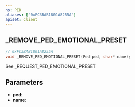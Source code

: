 ```yaml
---
ns: PED
aliases: ["0xFC3BAB1801A8255A"]
apiset: client
---
```

## _REMOVE_PED_EMOTIONAL_PRESET

```c
// 0xFC3BAB1801A8255A
void _REMOVE_PED_EMOTIONAL_PRESET(Ped ped, char* name);
```

See _REQUEST_PED_EMOTIONAL_PRESET

## Parameters
* **ped**:
* **name**: